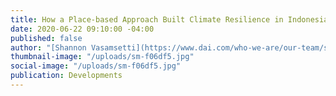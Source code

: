 ```yaml
---
title: How a Place-based Approach Built Climate Resilience in Indonesia
date: 2020-06-22 09:10:00 -04:00
published: false
author: "[Shannon Vasamsetti](https://www.dai.com/who-we-are/our-team/shannon-Vasamsetti)"
thumbnail-image: "/uploads/sm-f06df5.jpg"
social-image: "/uploads/sm-f06df5.jpg"
publication: Developments
---
```


